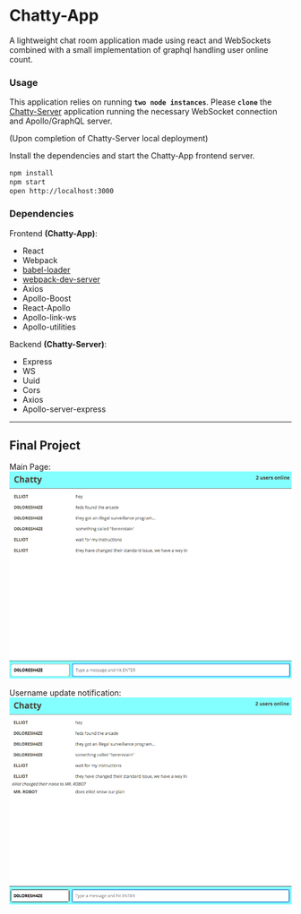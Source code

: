 Chatty-App
=====================

A lightweight chat room application made using react and WebSockets combined with a small implementation of graphql handling user online count.

### Usage

This application relies on running **`two node instances`**.  Please **`clone`** the [Chatty-Server](https://github.com/alex-ac2/chatty-server) application running the necessary WebSocket connection and Apollo/GraphQL server.  

(Upon completion of Chatty-Server local deployment)

Install the dependencies and start the Chatty-App frontend server.

```
npm install
npm start
open http://localhost:3000
```

### Dependencies

Frontend **(Chatty-App)**:
* React
* Webpack
* [babel-loader](https://github.com/babel/babel-loader)
* [webpack-dev-server](https://github.com/webpack/webpack-dev-server)
* Axios
* Apollo-Boost
* React-Apollo
* Apollo-link-ws
* Apollo-utilities 

Backend **(Chatty-Server)**:
* Express
* WS
* Uuid
* Cors
* Axios
* Apollo-server-express

---

## Final Project

Main Page:
!["Main Page"](docs/screenshots/chatty-app_mainPage.png)

Username update notification: 
!["Username update notification"](docs/screenshots/chatty-app_notifications.png)
